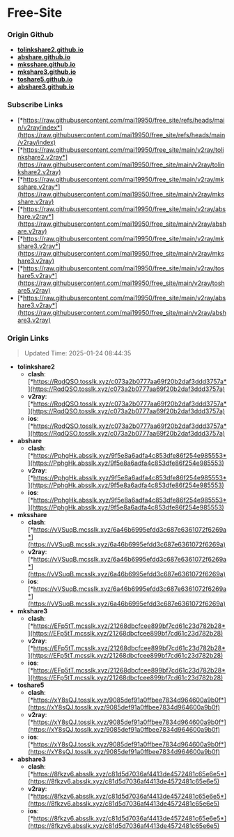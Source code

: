 # Free-Site

### Origin Github

- [**tolinkshare2.github.io**](https://github.com/tolinkshare2/tolinkshare2.github.io)
- [**abshare.github.io**](https://github.com/abshare/abshare.github.io)
- [**mksshare.github.io**](https://github.com/mksshare/mksshare.github.io)
- [**mkshare3.github.io**](https://github.com/mkshare3/mkshare3.github.io)
- [**toshare5.github.io**](https://github.com/toshare5/toshare5.github.io)
- [**abshare3.github.io**](https://github.com/abshare3/abshare3.github.io)

### Subscribe Links

- [*https://raw.githubusercontent.com/mai19950/free_site/refs/heads/main/v2ray/index*](https://raw.githubusercontent.com/mai19950/free_site/refs/heads/main/v2ray/index)
- [*https://raw.githubusercontent.com/mai19950/free_site/main/v2ray/tolinkshare2.v2ray*](https://raw.githubusercontent.com/mai19950/free_site/main/v2ray/tolinkshare2.v2ray)
- [*https://raw.githubusercontent.com/mai19950/free_site/main/v2ray/mksshare.v2ray*](https://raw.githubusercontent.com/mai19950/free_site/main/v2ray/mksshare.v2ray)
- [*https://raw.githubusercontent.com/mai19950/free_site/main/v2ray/abshare.v2ray*](https://raw.githubusercontent.com/mai19950/free_site/main/v2ray/abshare.v2ray)
- [*https://raw.githubusercontent.com/mai19950/free_site/main/v2ray/mkshare3.v2ray*](https://raw.githubusercontent.com/mai19950/free_site/main/v2ray/mkshare3.v2ray)
- [*https://raw.githubusercontent.com/mai19950/free_site/main/v2ray/toshare5.v2ray*](https://raw.githubusercontent.com/mai19950/free_site/main/v2ray/toshare5.v2ray)
- [*https://raw.githubusercontent.com/mai19950/free_site/main/v2ray/abshare3.v2ray*](https://raw.githubusercontent.com/mai19950/free_site/main/v2ray/abshare3.v2ray)

### Origin Links

> Updated Time: 2025-01-24 08:44:35

- **tolinkshare2**
  - **clash**: [*https://RqdQSO.tosslk.xyz/c073a2b0777aa69f20b2daf3ddd3757a*](https://RqdQSO.tosslk.xyz/c073a2b0777aa69f20b2daf3ddd3757a)
  - **v2ray**: [*https://RqdQSO.tosslk.xyz/c073a2b0777aa69f20b2daf3ddd3757a*](https://RqdQSO.tosslk.xyz/c073a2b0777aa69f20b2daf3ddd3757a)
  - **ios**: [*https://RqdQSO.tosslk.xyz/c073a2b0777aa69f20b2daf3ddd3757a*](https://RqdQSO.tosslk.xyz/c073a2b0777aa69f20b2daf3ddd3757a)
- **abshare**
  - **clash**: [*https://PphgHk.absslk.xyz/9f5e8a6adfa4c853dfe86f254e985553*](https://PphgHk.absslk.xyz/9f5e8a6adfa4c853dfe86f254e985553)
  - **v2ray**: [*https://PphgHk.absslk.xyz/9f5e8a6adfa4c853dfe86f254e985553*](https://PphgHk.absslk.xyz/9f5e8a6adfa4c853dfe86f254e985553)
  - **ios**: [*https://PphgHk.absslk.xyz/9f5e8a6adfa4c853dfe86f254e985553*](https://PphgHk.absslk.xyz/9f5e8a6adfa4c853dfe86f254e985553)
- **mksshare**
  - **clash**: [*https://vVSuqB.mcsslk.xyz/6a46b6995efdd3c687e6361072f6269a*](https://vVSuqB.mcsslk.xyz/6a46b6995efdd3c687e6361072f6269a)
  - **v2ray**: [*https://vVSuqB.mcsslk.xyz/6a46b6995efdd3c687e6361072f6269a*](https://vVSuqB.mcsslk.xyz/6a46b6995efdd3c687e6361072f6269a)
  - **ios**: [*https://vVSuqB.mcsslk.xyz/6a46b6995efdd3c687e6361072f6269a*](https://vVSuqB.mcsslk.xyz/6a46b6995efdd3c687e6361072f6269a)
- **mkshare3**
  - **clash**: [*https://EFp5tT.mcsslk.xyz/21268dbcfcee899bf7cd61c23d782b28*](https://EFp5tT.mcsslk.xyz/21268dbcfcee899bf7cd61c23d782b28)
  - **v2ray**: [*https://EFp5tT.mcsslk.xyz/21268dbcfcee899bf7cd61c23d782b28*](https://EFp5tT.mcsslk.xyz/21268dbcfcee899bf7cd61c23d782b28)
  - **ios**: [*https://EFp5tT.mcsslk.xyz/21268dbcfcee899bf7cd61c23d782b28*](https://EFp5tT.mcsslk.xyz/21268dbcfcee899bf7cd61c23d782b28)
- **toshare5**
  - **clash**: [*https://xY8sQJ.tosslk.xyz/9085def91a0ffbee7834d964600a9b0f*](https://xY8sQJ.tosslk.xyz/9085def91a0ffbee7834d964600a9b0f)
  - **v2ray**: [*https://xY8sQJ.tosslk.xyz/9085def91a0ffbee7834d964600a9b0f*](https://xY8sQJ.tosslk.xyz/9085def91a0ffbee7834d964600a9b0f)
  - **ios**: [*https://xY8sQJ.tosslk.xyz/9085def91a0ffbee7834d964600a9b0f*](https://xY8sQJ.tosslk.xyz/9085def91a0ffbee7834d964600a9b0f)
- **abshare3**
  - **clash**: [*https://8fkzv6.absslk.xyz/c81d5d7036af4413de4572481c65e6e5*](https://8fkzv6.absslk.xyz/c81d5d7036af4413de4572481c65e6e5)
  - **v2ray**: [*https://8fkzv6.absslk.xyz/c81d5d7036af4413de4572481c65e6e5*](https://8fkzv6.absslk.xyz/c81d5d7036af4413de4572481c65e6e5)
  - **ios**: [*https://8fkzv6.absslk.xyz/c81d5d7036af4413de4572481c65e6e5*](https://8fkzv6.absslk.xyz/c81d5d7036af4413de4572481c65e6e5)
